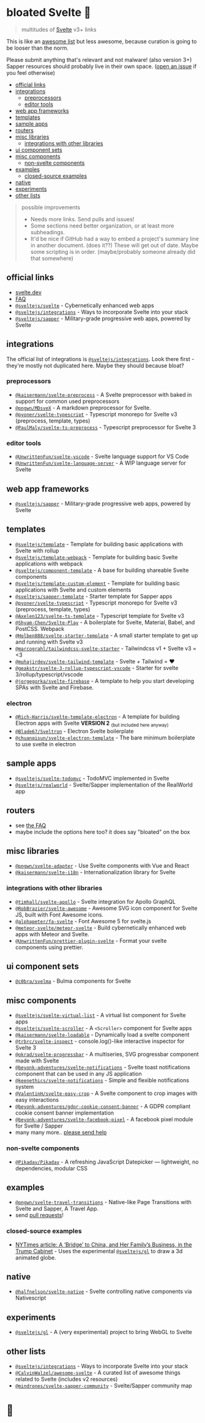 # bloated Svelte :boar:

> multitudes of [Svelte](https://svelte.dev) v3+ links

This is like an
[awesome list](https://github.com/CalvinWalzel/awesome-svelte)
but less awesome, because curation is going to be looser than the norm.

Please submit anything that's relevant and not malware! (also version 3+)
Sapper resources should probably live in their own space.
([open an issue](https://github.com/ryanatkn/bloated-svelte/issues)
if you feel otherwise)

- [official links](#official-links)
- [integrations](#integrations)
  - [preprocessors](#preprocessors)
  - [editor tools](#editor-tools)
- [web app frameworks](#web-app-frameworks)
- [templates](#templates)
- [sample apps](#sample-apps)
- [routers](#routers)
- [misc libraries](#misc-libraries)
  - [integrations with other libraries](#integrations-with-other-libraries)
- [ui component sets](#ui-component-sets)
- [misc components](#misc-components)
  - [non-svelte components](#non-svelte-components)
- [examples](#examples)
  - [closed-source examples](#closed-source-examples)
- [native](#native)
- [experiments](#experiments)
- [other lists](#other-lists)

> possible improvements
>
> - Needs more links. Send pulls and issues!
> - Some sections need better organization, or at least more subheadings.
> - It'd be nice if GitHub had a way to embed
>   a project's summary line in another document. (does it??)
>   These will get out of date. Maybe some scripting is in order.
>   (maybe/probably someone already did that somewhere)

## official links

- [svelte.dev](https://svelte.dev/)
- [FAQ](https://github.com/sveltejs/svelte/wiki/FAQ)
- [`@sveltejs/svelte`](https://github.com/sveltejs/svelte) -
  Cybernetically enhanced web apps
- [`@sveltejs/integrations`](https://github.com/sveltejs/integrations) -
  Ways to incorporate Svelte into your stack
- [`@sveltejs/sapper`](https://github.com/sveltejs/sapper) -
  Military-grade progressive web apps, powered by Svelte

## integrations

The official list of integrations is
[`@sveltejs/integrations`](https://github.com/sveltejs/integrations).
Look there first - they're mostly not duplicated here.
Maybe they should because bloat?

### preprocessors

- [`@kaisermann/svelte-preprocess`](https://github.com/kaisermann/svelte-preprocess) -
  A Svelte preprocessor with baked in support for common used preprocessors
- [`@pngwn/MDsveX`](https://github.com/pngwn/MDsveX) -
  A markdown preprocessor for Svelte.
- [`@pyoner/svelte-typescript`](https://github.com/pyoner/svelte-typescript) -
  Typescript monorepo for Svelte v3 (preprocess, template, types)
- [`@PaulMaly/svelte-ts-preprocess`](https://github.com/PaulMaly/svelte-ts-preprocess) -
  Typescript preprocessor for Svelte 3

### editor tools

- [`@UnwrittenFun/svelte-vscode`](https://github.com/UnwrittenFun/svelte-vscode) -
  Svelte language support for VS Code
- [`@UnwrittenFun/svelte-language-server`](https://github.com/UnwrittenFun/svelte-language-server) -
  A WIP language server for Svelte

## web app frameworks

- [`@sveltejs/sapper`](https://github.com/sveltejs/sapper) -
  Military-grade progressive web apps, powered by Svelte

## templates

- [`@sveltejs/template`](https://github.com/sveltejs/template) -
  Template for building basic applications with Svelte with rollup
- [`@sveltejs/template-webpack`](https://github.com/sveltejs/template-webpack) -
  Template for building basic Svelte applications with webpack
- [`@sveltejs/component-template`](https://github.com/sveltejs/component-template) -
  A base for building shareable Svelte components
- [`@sveltejs/template-custom-element`](https://github.com/sveltejs/template-custom-element) -
  Template for building basic applications with Svelte and custom elements
- [`@sveltejs/sapper-template`](https://github.com/sveltejs/sapper-template) -
  Starter template for Sapper apps
- [`@pyoner/svelte-typescript`](https://github.com/pyoner/svelte-typescript) -
  Typescript monorepo for Svelte v3 (preprocess, template, types)
- [`@Axelen123/svelte-ts-template`](https://github.com/Axelen123/svelte-ts-template) -
  Typescript template for Svelte v3
- [`@Shyam-Chen/Svelte-Play`](https://github.com/Shyam-Chen/Svelte-Play) -
  A boilerplate for Svelte, Material, Babel, and PostCSS. Webpack
- [`@Holben888/svelte-starter-template`](https://github.com/Holben888/svelte-starter-template) -
  A small starter template to get up and running with Svelte v3
- [`@marcograhl/tailwindcss-svelte-starter`](https://github.com/marcograhl/tailwindcss-svelte-starter) -
  Tailwindcss v1 + Svelte v3 = <3
- [`@muhajirdev/svelte-tailwind-template`](https://github.com/muhajirdev/svelte-tailwind-template) -
  Svelte + Tailwind = ❤
- [`@geakstr/svelte-3-rollup-typescript-vscode`](https://github.com/geakstr/svelte-3-rollup-typescript-vscode) - Starter for svelte 3/rollup/typescript/vscode
- [`@jorgegorka/svelte-firebase`](https://github.com/jorgegorka/svelte-firebase) -
  A template to help you start developing SPAs with Svelte and Firebase.

### electron

- [`@Rich-Harris/svelte-template-electron`](https://github.com/Rich-Harris/svelte-template-electron) -
  A template for building Electron apps with Svelte
  **VERSION 2** <sub>(but included here anyway)</sub>
- [`@Blade67/Sveltron`](https://github.com/Blade67/Sveltron) -
  Electron Svelte boilerplate
- [`@chuanqisun/svelte-electron-template`](https://github.com/chuanqisun/svelte-electron-template) -
  The bare minimum boilerplate to use svelte in electron

## sample apps

- [`@sveltejs/svelte-todomvc`](https://github.com/sveltejs/svelte-todomvc) -
  TodoMVC implemented in Svelte
- [`@sveltejs/realworld`](https://github.com/sveltejs/realworld) -
  Svelte/Sapper implementation of the RealWorld app

## routers

- see [the FAQ](https://github.com/sveltejs/svelte/wiki/faq)
- maybe include the options here too? it does say "bloated" on the box

## misc libraries

- [`@pngwn/svelte-adapter`](https://github.com/pngwn/svelte-adapter) -
  Use Svelte components with Vue and React
- [`@kaisermann/svelte-i18n`](https://github.com/kaisermann/svelte-i18n) -
  Internationalization library for Svelte

### integrations with other libraries

- [`@timhall/svelte-apollo`](https://github.com/timhall/svelte-apollo) -
  Svelte integration for Apollo GraphQL
- [`@RobBrazier/svelte-awesome`](https://github.com/RobBrazier/svelte-awesome) -
  Awesome SVG icon component for Svelte JS, built with Font Awesome icons.
- [`@alphapeter/fa-svelte`](https://github.com/alphapeter/fa-svelte) -
  Font Awesome 5 for svelte.js
- [`@meteor-svelte/meteor-svelte`](https://github.com/meteor-svelte/meteor-svelte) -
  Build cybernetically enhanced web apps with Meteor and Svelte.
- [`@UnwrittenFun/prettier-plugin-svelte`](https://github.com/UnwrittenFun/prettier-plugin-svelte) -
  Format your svelte components using prettier.

## ui component sets

- [`@c0bra/svelma`](https://github.com/c0bra/svelma) -
  Bulma components for Svelte

## misc components

- [`@sveltejs/svelte-virtual-list`](https://github.com/sveltejs/svelte-virtual-list) -
  A virtual list component for Svelte apps
- [`@sveltejs/svelte-scroller`](https://github.com/sveltejs/svelte-scroller) -
  A `<Scroller>` component for Svelte apps
- [`@kaisermann/svelte-loadable`](https://github.com/kaisermann/svelte-loadable) -
  Dynamically load a svelte component
- [`@trbrc/svelte-inspect`](https://github.com/trbrc/svelte-inspect) -
  console.log()-like interactive inspector for Svelte 3
- [`@okrad/svelte-progressbar`](https://github.com/okrad/svelte-progressbar) -
  A multiseries, SVG progressbar component made with Svelte
- [`@beyonk-adventures/svelte-notifications`](https://github.com/beyonk-adventures/svelte-notifications) -
  Svelte toast notifications component that can be used in any JS application
- [`@keenethics/svelte-notifications`](https://github.com/keenethics/svelte-notifications) -
  Simple and flexible notifications system
- [`@ValentinH/svelte-easy-crop`](https://github.com/ValentinH/svelte-easy-crop) -
  A Svelte component to crop images with easy interactions
- [`@beyonk-adventures/gdpr-cookie-consent-banner`](https://github.com/beyonk-adventures/gdpr-cookie-consent-banner) -
  A GDPR compliant cookie consent banner implementation
- [`@beyonk-adventures/svelte-facebook-pixel`](https://github.com/beyonk-adventures/svelte-facebook-pixel) -
  A facebook pixel module for Svelte / Sapper
- many many more.. [please send help](https://github.com/ryanatkn/bloated-svelte/pulls)

### non-svelte components

- [`@Pikaday/Pikaday`](https://github.com/Pikaday/Pikaday) -
  A refreshing JavaScript Datepicker — lightweight, no dependencies, modular CSS

## examples

- [`@pngwn/svelte-travel-transitions`](https://github.com/pngwn/svelte-travel-transitions) -
  Native-like Page Transitions with Svelte and Sapper, A Travel App.
- send [pull requests](https://github.com/ryanatkn/bloated-svelte/pulls)!

### closed-source examples

- [NYTimes article: A ‘Bridge’ to China, and Her Family’s Business, in the Trump Cabinet](https://www.nytimes.com/2019/06/02/us/politics/elaine-chao-china.html) -
  Uses the experimental [`@sveltejs/gl`](https://github.com/sveltejs/gl)
  to draw a 3d animated globe.

## native

- [`@halfnelson/svelte-native`](https://github.com/halfnelson/svelte-native) -
  Svelte controlling native components via Nativescript

## experiments

- [`@sveltejs/gl`](https://github.com/sveltejs/gl) -
  A (very experimental) project to bring WebGL to Svelte

## other lists

- [`@sveltejs/integrations`](https://github.com/sveltejs/integrations) -
  Ways to incorporate Svelte into your stack
- [`@CalvinWalzel/awesome-svelte`](https://github.com/CalvinWalzel/awesome-svelte) -
  A curated list of awesome things related to Svelte (includes v2 resources)
- [`@mindrones/svelte-sapper-community`](https://github.com/mindrones/svelte-sapper-community) -
  Svelte/Sapper community map

# :sunflower:
